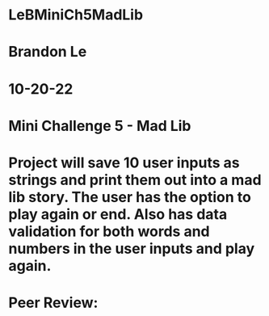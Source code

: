 # LeBMiniCh5MadLib
# Brandon Le
# 10-20-22
# Mini Challenge 5 - Mad Lib
# Project will save 10 user inputs as strings and print them out into a mad lib story. The user has the option to play again or end. Also has data validation for both words and numbers in the user inputs and play again.

# Peer Review:
